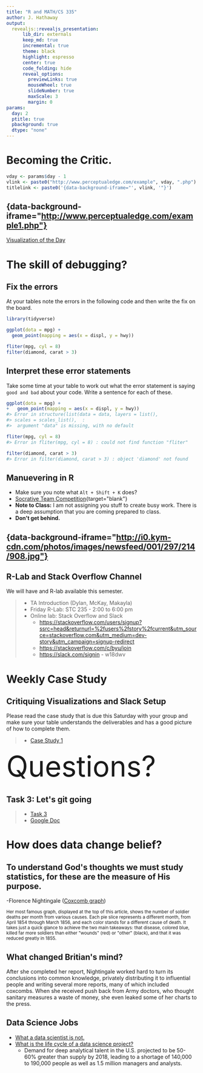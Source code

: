 ```yaml
---
title: "R and MATH/CS 335"
author: J. Hathaway
output: 
  revealjs::revealjs_presentation:
      lib_dir: externals
      keep_md: true
      incremental: true
      theme: black
      highlight: espresso
      center: true
      code_folding: hide
      reveal_options:
        previewLinks: true
        mouseWheel: true
        slideNumber: true
        maxScale: 3
        margin: 0
params:
  day: 2
  ptitle: true
  pbackground: true
  dtype: "none"
---
```




# Becoming the Critic.


```r
vday <- params$day - 1
vlink <- paste0("http://www.perceptualedge.com/example", vday, ".php")
titlelink <- paste0('{data-background-iframe="', vlink, '"}')
```

## {data-background-iframe="http://www.perceptualedge.com/example1.php"}

[Visualization of the Day](http://www.perceptualedge.com/example1.php)

# The skill of debugging?

## Fix the errors

At your tables note the errors in the following code and then write the fix on the board.


```r
library(tidyverse)

ggplot(dota = mpg) + 
  geom_point(mapping = aes(x = displ, y = hwy))

fliter(mpg, cyl = 8)
filter(diamond, carat > 3)
```

## Interpret these error statements

Take some time at your table to work out what the error statement is saying `good and bad` about your code. Write a sentence for each of these.


```r
ggplot(dota = mpg) + 
+   geom_point(mapping = aes(x = displ, y = hwy))
#> Error in structure(list(data = data, layers = list(), 
#> scales = scales_list(),  : 
#>  argument "data" is missing, with no default
```


```r
fliter(mpg, cyl = 8)
#> Error in fliter(mpg, cyl = 8) : could not find function "fliter"
```


```r
filter(diamond, carat > 3)
#> Error in filter(diamond, carat > 3) : object 'diamond' not found
```

## Manuevering in R

- Make sure you note what `Alt + Shift + K` does?
- [Socrative Team Competition](https://socrative.com/){target="blank"}
- **Note to Class:**  I am not assigning you stuff to create busy work.  There is a deep assumption that you are coming prepared to class.  
- **Don't get behind.**

## {data-background-iframe="http://i0.kym-cdn.com/photos/images/newsfeed/001/297/214/908.jpg"}

## R-Lab and Stack Overflow Channel

We will have and R-lab available this semester.

> - TA Introduction (Dylan, McKay, Makayla)
> - Friday R-Lab: STC 235 - 2:00 to 6:00 pm
> - Online lab: Stack Overflow and Slack
>     - <https://stackoverflow.com/users/signup?ssrc=head&returnurl=%2fusers%2fstory%2fcurrent&utm_source=stackoverflow.com&utm_medium=dev-story&utm_campaign=signup-redirect>
>     - <https://stackoverflow.com/c/byu/join>
>     - <https://slack.com/signin> - w18dwv

# Weekly Case Study

## Critiquing Visualizations and Slack Setup

Please read the case study that is due this Saturday with your group and make sure your table understands the deliverables and has a good picture of how to complete them.

> - [Case Study 1](https://byuistats.github.io/M335/weekly_projects/cs01_details.html)

<span style="font-size:75px">
Questions?
</span>

## Task 3: Let's git going

> - [Task 3](file:///C:/git/github/byuistats/M335/docs/class_tasks/task03_details.html)
> - [Google Doc](https://docs.google.com/spreadsheets/d/13aQsQYnGTQXyyBUGzE1V9MExEvG5woAmygtkdjltdjk/edit#gid=59053514)

# How does data change belief?

## To understand God's thoughts we must study statistics, for these are the measure of His purpose.

-Florence Nightingale ([Coxcomb graph](https://en.wikiquote.org/wiki/Florence_Nightingale#/media/File:Nightingale-mortality.jpg))

<small>
Her most famous graph, displayed at the top of this article, shows the number of soldier deaths per month from various causes. Each pie slice represents a different month, from April 1854 through March 1856, and each color stands for a different cause of death. It takes just a quick glance to achieve the two main takeaways: that disease, colored blue, killed far more soldiers than either "wounds" (red) or "other" (black), and that it was reduced greatly in 1855.
</small>

## What changed Britian's mind?

After she completed her report, Nightingale worked hard to turn its conclusions into common knowledge, privately distributing it to influential people and writing several more reports, many of which included coxcombs. When she received push back from Army doctors, who thought sanitary measures a waste of money, she even leaked some of her charts to the press.

## Data Science Jobs

- [What a data scientist is not.](https://www.youtube.com/embed/iQBat7e0MQs?rel=0&amp;start=220)
- [What is the life cycle of a data science project?](https://www.youtube.com/embed/iQBat7e0MQs?rel=0&amp;start=375)
    - Demand for deep analytical talent in the U.S. projected to be 50-60% greater than supply by 2018, leading to a shortage of 140,000 to 190,000 people as well as 1.5 million managers and analysts.



